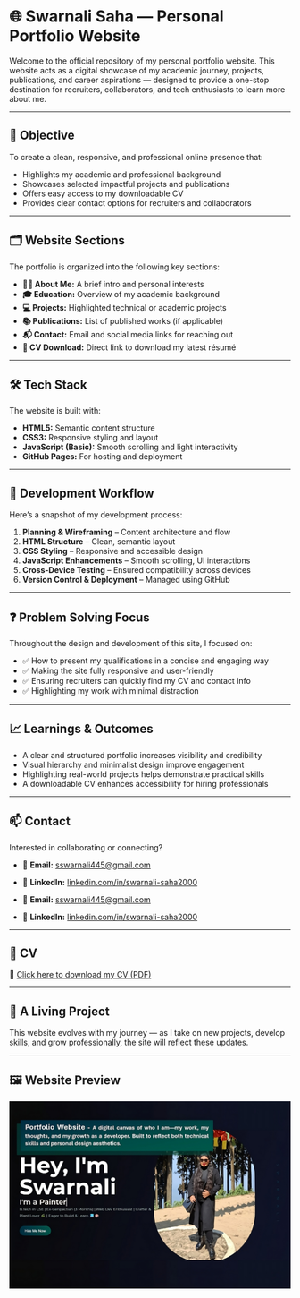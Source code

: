 # 🌐 Swarnali Saha — Personal Portfolio Website

Welcome to the official repository of my personal portfolio website. This website acts as a digital showcase of my academic journey, projects, publications, and career aspirations — designed to provide a one-stop destination for recruiters, collaborators, and tech enthusiasts to learn more about me.

---

## 🎯 Objective

To create a clean, responsive, and professional online presence that:

- Highlights my academic and professional background  
- Showcases selected impactful projects and publications  
- Offers easy access to my downloadable CV  
- Provides clear contact options for recruiters and collaborators  

---

## 🗂️ Website Sections

The portfolio is organized into the following key sections:

- **👩‍💼 About Me:** A brief intro and personal interests  
- **🎓 Education:** Overview of my academic background  
- **💻 Projects:** Highlighted technical or academic projects  
- **📚 Publications:** List of published works (if applicable)  
- **📬 Contact:** Email and social media links for reaching out  
- **📄 CV Download:** Direct link to download my latest résumé  

---

## 🛠️ Tech Stack

The website is built with:

- **HTML5:** Semantic content structure  
- **CSS3:** Responsive styling and layout  
- **JavaScript (Basic):** Smooth scrolling and light interactivity  
- **GitHub Pages:** For hosting and deployment  

---

## 🚧 Development Workflow

Here’s a snapshot of my development process:

1. **Planning & Wireframing** – Content architecture and flow  
2. **HTML Structure** – Clean, semantic layout  
3. **CSS Styling** – Responsive and accessible design  
4. **JavaScript Enhancements** – Smooth scrolling, UI interactions  
5. **Cross-Device Testing** – Ensured compatibility across devices  
6. **Version Control & Deployment** – Managed using GitHub  

---

## ❓ Problem Solving Focus

Throughout the design and development of this site, I focused on:

- ✅ How to present my qualifications in a concise and engaging way  
- ✅ Making the site fully responsive and user-friendly  
- ✅ Ensuring recruiters can quickly find my CV and contact info  
- ✅ Highlighting my work with minimal distraction  

---

## 📈 Learnings & Outcomes

- A clear and structured portfolio increases visibility and credibility  
- Visual hierarchy and minimalist design improve engagement  
- Highlighting real-world projects helps demonstrate practical skills  
- A downloadable CV enhances accessibility for hiring professionals  

---

## 📫 Contact

Interested in collaborating or connecting?

- 📧 **Email:** [sswarnali445@gmail.com](mailto:sswarnali445@gmail.com)  
- 🔗 **LinkedIn:** [linkedin.com/in/swarnali-saha2000](https://www.linkedin.com/in/swarnali-saha2000/)

- 📧 **Email:** <a href="mailto:sswarnali445@gmail.com" target="_blank">sswarnali445@gmail.com</a>  
- 🔗 **LinkedIn:** <a href="https://www.linkedin.com/in/swarnali-saha2000/" target="_blank">linkedin.com/in/swarnali-saha2000</a>


---

## 📄 CV

📝 [Click here to download my CV (PDF)](https://github.com/Swarnali-Saha/Portfolio_Website/blob/main/CV/Swarnali_Saha_CV.pdf)

---

## 🌱 A Living Project

This website evolves with my journey — as I take on new projects, develop skills, and grow professionally, the site will reflect these updates.

---

## 🖼️ Website Preview

![Screenshot of portfolio website](https://github.com/Swarnali-Saha/Portfolio_Website/blob/main/assets/portfoliowebsite.png)
